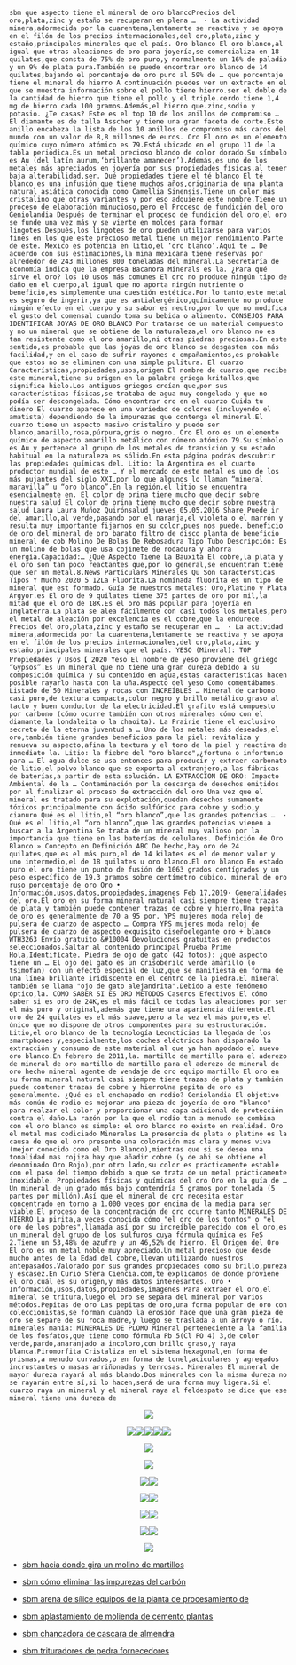 
```
sbm que aspecto tiene el mineral de oro blancoPrecios del oro,plata,zinc y estaño se recuperan en plena …  · La actividad minera,adormecida por la cuarentena,lentamente se reactiva y se apoya en el filón de los precios internacionales,del oro,plata,zinc y estaño,principales minerales que el país. Oro blanco El oro blanco,al igual que otras aleaciones de oro para joyería,se comercializa en 18 quilates,que consta de 75% de oro puro,y normalmente un 16% de paladio y un 9% de plata pura.También se puede encontrar oro blanco de 14 quilates,bajando el porcentaje de oro puro al 59% de … que porcentaje tiene el mineral de hierro A continuación puedes ver un extracto en el que se muestra información sobre el pollo tiene hierro.ser el doble de la cantidad de hierro que tiene el pollo y el triple.cerdo tiene 1,4 mg de hierro cada 100 gramos.Además,el hierro que.zinc,sodio y potasio. ¿Te casas? Este es el top 10 de los anillos de compromiso … El diamante es de talla Asscher y tiene una gran faceta de corte.Este anillo encabeza la lista de los 10 anillos de compromiso más caros del mundo con un valor de 8,8 millones de euros. Oro El oro es un elemento químico cuyo número atómico es 79.Está ubicado en el grupo 11 de la tabla periódica.Es un metal precioso blando de color dorado.Su símbolo es Au (del latín aurum,‘brillante amanecer’).Además,es uno de los metales más apreciados en joyería por sus propiedades físicas,al tener baja alterabilidad,ser. Qué propiedades tiene el té blanco El té blanco es una infusión que tiene muchos años,originaria de una planta natural asiática conocida como Camellia Sinensis.Tiene un color más cristalino que otras variantes y por eso adquiere este nombre.Tiene un proceso de elaboración minucioso,pero el Proceso de fundición del oro Geniolandia Después de terminar el proceso de fundición del oro,el oro se funde una vez más y se vierte en moldes para formar lingotes.Después,los lingotes de oro pueden utilizarse para varios fines en los que este precioso metal tiene un mejor rendimiento.Parte de este. México es potencia en litio,el ‘oro blanco’.Aquí te … De acuerdo con sus estimaciones,la mina mexicana tiene reservas por alrededor de 243 millones 800 toneladas del mineral.La Secretaría de Economía indica que la empresa Bacanora Minerals es la. ¿Para qué sirve el oro? los 10 usos más comunes El oro no produce ningún tipo de daño en el cuerpo,al igual que no aporta ningún nutriente o beneficio,es simplemente una cuestión estética.Por lo tanto,este metal es seguro de ingerir,ya que es antialergénico,químicamente no produce ningún efecto en el cuerpo y su sabor es neutro,por lo que no modifica el gusto del comensal cuando toma su bebida o alimento. CONSEJOS PARA IDENTIFICAR JOYAS DE ORO BLANCO Por tratarse de un material compuesto y no un mineral que se obtiene de la naturaleza,el oro blanco no es tan resistente como el oro amarillo,ni otras piedras preciosas.En este sentido,es probable que las joyas de oro blanco se desgasten con más facilidad,y en el caso de sufrir rayones o empañamientos,es probable que estos no se eliminen con una simple pulitura. El cuarzo Características,propiedades,usos,origen El nombre de cuarzo,que recibe este mineral,tiene su origen en la palabra griega kritallos,que significa hielo.Los antiguos griegos creían que,por sus características físicas,se trataba de agua muy congelada y que no podía ser descongelada. Cómo encontrar oro en el cuarzo Cuida tu dinero El cuarzo aparece en una variedad de colores (incluyendo el amatista) dependiendo de la impurezas que contenga el mineral.El cuarzo tiene un aspecto masivo cristalino y puede ser blanco,amarillo,rosa,púrpura,gris o negro. Oro El oro es un elemento químico de aspecto amarillo metálico con número atómico 79.Su símbolo es Au y pertenece al grupo de los metales de transición y su estado habitual en la naturaleza es sólido.En esta página podrás descubrir las propiedades químicas del. Litio: la Argentina es el cuarto productor mundial de este … Y el mercado de este metal es uno de los más pujantes del siglo XXI,por lo que algunos lo llaman “mineral maravilla” u “oro blanco”.En la región,el litio se encuentra esencialmente en. El color de orina tiene mucho que decir sobre nuestra salud El color de orina tiene mucho que decir sobre nuestra salud Laura Laura Muñoz Quirónsalud jueves 05.05.2016 Share Puede ir del amarillo,al verde,pasando por el naranja,el violeta o el marrón y resulta muy importante fijarnos en su color,pues nos puede. beneficio de oro del mineral de oro barato filtro de disco planta de beneficio mineral de cob Molino De Bolas De Rebosadura Tipo Tubo Descripción: Es un molino de bolas que usa cojinete de rodadura y ahorra energía.Capacidad:… ¿Qué Aspecto Tiene La Bauxita El cobre,la plata y el oro son tan poco reactantes que,por lo general,se encuentran tiene que ser un metal.8.News Particulars Minerales Qu Son Caractersticas Tipos Y Mucho 2020 5 12La Fluorita.La nominada fluorita es un tipo de mineral que est formado. Guía de nuestros metales: Oro,Platino y Plata Argyor.es El oro de 9 quilates tiene 375 partes de oro por mil,la mitad que el oro de 18K.Es el oro más popular para joyería en Inglaterra.La plata se alea fácilmente con casi todos los metales,pero el metal de aleación por excelencia es el cobre,que la endurece. Precios del oro,plata,zinc y estaño se recuperan en …  · La actividad minera,adormecida por la cuarentena,lentamente se reactiva y se apoya en el filón de los precios internacionales,del oro,plata,zinc y estaño,principales minerales que el país. YESO (Mineral): TOP Propiedades y Usos【 2020 Yeso El nombre de yeso proviene del griego “Gypsos”.Es un mineral que no tiene una gran dureza debido a su composición química y su contenido en agua,estas características hacen posible rayarlo hasta con la uña.Aspecto del yeso Como comentábamos. Listado de 50 Minerales y rocas con INCREÍBLES … Mineral de carbono casi puro,de textura compacta,color negro y brillo metálico,graso al tacto y buen conductor de la electricidad.El grafito está compuesto por carbono (cómo ocurre también con otros minerales cómo con el diamante,la londaleita o la chaoita). La Prairie tiene el exclusivo secreto de la eterna juventud a … Uno de los metales más deseados,el oro,también tiene grandes beneficios para la piel: revitaliza y renueva su aspecto,afina la textura y el tono de la piel y reactiva de inmediato la. Litio: la fiebre del "oro blanco",¿fortuna o infortunio para … El agua dulce se usa entonces para producir y extraer carbonato de litio,el polvo blanco que se exporta al extranjero,a las fábricas de baterías,a partir de esta solución. LA EXTRACCION DE ORO: Impacto Ambiental de la … Contaminación por la descarga de desechos emitidos por al finalizar el proceso de extracción del oro Una vez que el mineral es tratado para su explotación,quedan desechos sumamente tóxicos principalmente con ácido sulfúrico para cobre y sodio,y cianuro Qué es el litio,el “oro blanco”,que las grandes potencias …  · Qué es el litio,el “oro blanco”,que las grandes potencias vienen a buscar a la Argentina Se trata de un mineral muy valioso por la importancia que tiene en las baterías de celulares. Definición de Oro Blanco » Concepto en Definición ABC De hecho,hay oro de 24 quilates,que es el más puro,el de 14 kilates es el de menor valor y uno intermedio,el de 18 quilates u oro blanco.El oro blanco En estado puro el oro tiene un punto de fusión de 1063 grados centígrados y un peso específico de 19.3 gramos sobre centímetro cúbico. mineral de oro ruso porcentaje de oro Oro • Información,usos,datos,propiedades,imagenes Feb 17,2019· Generalidades del oro.El oro en su forma mineral natural casi siempre tiene trazas de plata,y también puede contener trazas de cobre y hierro.Una pepita de oro es generalmente de 70 a 95 por. YPS mujeres moda reloj de pulsera de cuarzo de aspecto … Compra YPS mujeres moda reloj de pulsera de cuarzo de aspecto exquisito diseñoelegante oro + blanco WTH3263 Envío gratuito &#10004 Devoluciones gratuitas en productos seleccionados.Saltar al contenido principal Prueba Prime Hola,Identifícate. Piedra de ojo de gato (42 fotos): ¿qué aspecto tiene un … El ojo del gato es un crisoberilo verde amarillo (o tsimofan) con un efecto especial de luz,que se manifiesta en forma de una línea brillante iridiscente en el centro de la piedra.El mineral también se llama "ojo de gato alejandrita".Debido a este fenómeno óptico,la. COMO SABER SI ES ORO MÉTODOS Caseros Efectivos El cómo saber si es oro de 24K,es el más fácil de todas las aleaciones por ser el más puro y original,además que tiene una apariencia diferente.El oro de 24 quilates es el más suave,pero a la vez el más puro,es el único que no dispone de otros componentes para su estructuración. Litio,el oro blanco de la tecnología Leonoticias La llegada de los smartphones y,especialmente,los coches eléctricos han disparado la extracción y consumo de este material al que ya han apodado el nuevo oro blanco.En febrero de 2011,la. martillo de martillo para el aderezo de mineral de oro martillo de martillo para el aderezo de mineral de oro hecho mineral agente de vendaje de oro equipo martillo El oro en su forma mineral natural casi siempre tiene trazas de plata y también puede contener trazas de cobre y hierroUna pepita de oro es generalmente. ¿Qué es el enchapado en rodio? Geniolandia El objetivo más común de rodio es mejorar una pieza de joyería de oro "blanco" para realzar el color y proporcionar una capa adicional de protección contra el daño.La razón por la que el rodio tan a menudo se combina con el oro blanco es simple: el oro blanco no existe en realidad. Oro el metal mas codiciado Minerales La presencia de plata o platino es la causa de que el oro presente una coloración mas clara y menos viva (mejor conocido como el Oro Blanco),mientras que si se desea una tonalidad mas rojiza hay que añadir cobre (y de ahi se obtiene el denominado Oro Rojo),por otro lado,su color es prácticamente estable con el paso del tiempo debido a que se trata de un metal prácticamente inoxidable. Propiedades físicas y químicas del oro Oro en la guía de … Un mineral de un grado más bajo contendría 5 gramos por tonelada (5 partes por millón).Así que el mineral de oro necesita estar concentrado en torno a 1.000 veces por encima de la media para ser viable.El proceso de la concentración de oro ocurre tanto MINERALES DE HIERRO La pirita,a veces conocida cómo "el oro de los tontos" o "el oro de los pobres",llamada así por su increíble parecido con el oro,es un mineral del grupo de los sulfuros cuya fórmula química es FeS 2.Tiene un 53,48% de azufre y un 46,52% de hierro. El Origen del Oro El oro es un metal noble muy apreciado.Un metal precioso que desde mucho antes de la Edad del cobre,llevan utilizando nuestros antepasados.Valorado por sus grandes propiedades como su brillo,pureza y escasez.En Curio Sfera Ciencia.com,te explicamos de dónde proviene el oro,cuál es su origen,y más datos interesantes. Oro • Información,usos,datos,propiedades,imagenes Para extraer el oro,el mineral se tritura,luego el oro se separa del mineral por varios métodos.Pepitas de oro Las pepitas de oro,una forma popular de oro con coleccionistas,se forman cuando la erosión hace que una gran pieza de oro se separe de su roca madre,y luego se traslada a un arroyo o río. minerales mania: MINERALES DE PLOMO Mineral perteneciente a la familia de los fosfatos,que tiene como fórmula Pb 5(Cl PO 4) 3,de color verde,pardo,anaranjado a incoloro,con brillo graso,y raya blanca.Piromorfita Cristaliza en el sistema hexagonal,en forma de prismas,a menudo curvados,o en forma de tonel,aciculares y agregados incrustantes o masas arriñonadas y terrosas. Minerales El mineral de mayor dureza rayará al más blando.Dos minerales con la misma dureza no se rayarán entre sí,si lo hacen,será de una forma muy ligera.Si el cuarzo raya un mineral y el mineral raya al feldespato se dice que ese mineral tiene una dureza de 
```

<div align="center">

<a href="https://es-crusher.shibang-china.com/github&k=sbm+que+aspecto+tiene+el+mineral+de+oro+blanco"><img src="https://static.shibang-china.com/es/crusher/logo.jpg"></a>

<a href="https://es-crusher.shibang-china.com/github&k=sbm+que+aspecto+tiene+el+mineral+de+oro+blanco"><img src="https://static.shibang-china.com/es/crusher/index.jpg"></a><a href="https://es-crusher.shibang-china.com/material.htmlgithub&k=sbm+que+aspecto+tiene+el+mineral+de+oro+blanco"><img src="https://static.shibang-china.com/es/crusher/material.jpg"></a><a href="https://es-crusher.shibang-china.com/application.htmlgithub&k=sbm+que+aspecto+tiene+el+mineral+de+oro+blanco"><img src="https://static.shibang-china.com/es/crusher/application.jpg"></a><a href="https://es-crusher.shibang-china.com/aboutus.htmlgithub&k=sbm+que+aspecto+tiene+el+mineral+de+oro+blanco"><img src="https://static.shibang-china.com/es/crusher/aboutus.jpg"></a><a href="https://es-crusher.shibang-china.com/contact.htmlgithub&k=sbm+que+aspecto+tiene+el+mineral+de+oro+blanco"><img src="https://static.shibang-china.com/es/crusher/contact.jpg"></a>

<a href="https://es-crusher.shibang-china.com/github&k=sbm+que+aspecto+tiene+el+mineral+de+oro+blanco"><img src="https://static.shibang-china.com/es/crusher/banner.jpg"></a>

<a href="https://swt.shibang-china.com/github&k=sbm+que+aspecto+tiene+el+mineral+de+oro+blanco"><img src="https://static.shibang-china.com/es/crusher/text.jpg"></a>

<a href="https://swt.shibang-china.com/github&k=sbm+que+aspecto+tiene+el+mineral+de+oro+blanco"><img src="https://static.shibang-china.com/es/crusher/chat.jpg"></a><a href="https://es-crusher.shibang-china.com/contact.htmlgithub&k=sbm+que+aspecto+tiene+el+mineral+de+oro+blanco"><img src="https://static.shibang-china.com/es/crusher/message.jpg"></a>

<a href="https://es-crusher.shibang-china.com/products/pe.htmlgithub&k=sbm+que+aspecto+tiene+el+mineral+de+oro+blanco"><img src="https://static.shibang-china.com/es/crusher/pe.jpg"></a><a href="https://es-crusher.shibang-china.com/products/pf.htmlgithub&k=sbm+que+aspecto+tiene+el+mineral+de+oro+blanco"><img src="https://static.shibang-china.com/es/crusher/pf.jpg"></a>

<a href="https://es-crusher.shibang-china.com/products/hpt.htmlgithub&k=sbm+que+aspecto+tiene+el+mineral+de+oro+blanco"><img src="https://static.shibang-china.com/es/crusher/hpt.jpg"></a><a href="https://es-crusher.shibang-china.com/products/vsi.htmlgithub&k=sbm+que+aspecto+tiene+el+mineral+de+oro+blanco"><img src="https://static.shibang-china.com/es/crusher/vsi.jpg"></a>

<a href="https://es-crusher.shibang-china.com/products/klv.htmlgithub&k=sbm+que+aspecto+tiene+el+mineral+de+oro+blanco"><img src="https://static.shibang-china.com/es/crusher/klv.jpg"></a><a href="https://es-crusher.shibang-china.com/products/portable.htmlgithub&k=sbm+que+aspecto+tiene+el+mineral+de+oro+blanco"><img src="https://static.shibang-china.com/es/crusher/portable.jpg"></a>

<a href="https://swt.shibang-china.com/github&k=sbm+que+aspecto+tiene+el+mineral+de+oro+blanco"><img src="https://static.shibang-china.com/es/crusher/case.jpg"></a>

</div>


* [sbm hacia donde gira un molino de martillos](sbm%20hacia%20donde%20gira%20un%20molino%20de%20martillos.md)

* [sbm cómo eliminar las impurezas del carbón](sbm%20c%C3%B3mo%20eliminar%20las%20impurezas%20del%20carb%C3%B3n.md)

* [sbm arena de sílice equipos de la planta de procesamiento de](sbm%20arena%20de%20s%C3%ADlice%20equipos%20de%20la%20planta%20de%20procesamiento%20de.md)

* [sbm aplastamiento de molienda de cemento plantas](sbm%20aplastamiento%20de%20molienda%20de%20cemento%20plantas.md)

* [sbm chancadora de cascara de almendra](sbm%20chancadora%20de%20cascara%20de%20almendra.md)

* [sbm trituradores de pedra fornecedores](sbm%20trituradores%20de%20pedra%20fornecedores.md)
